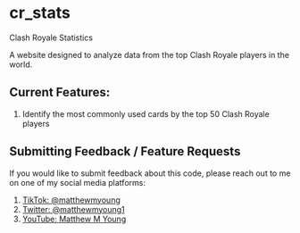 # cr_stats
Clash Royale Statistics

A website designed to analyze data from the top Clash Royale players in the world.

## Current Features:
1. Identify the most commonly used cards by the top 50 Clash Royale players

## Submitting Feedback / Feature Requests
If you would like to submit feedback about this code, please reach out to me on one of my social media platforms:
1. [TikTok: @matthewmyoung](https://www.tiktok.com/@matthewmyoung)
2. [Twitter: @matthewmyoung1](https://twitter.com/matthewmyoung1)
3. [YouTube: Matthew M Young](https://www.youtube.com/channel/UCEjCzpiD54d7ox6Rjl2SPTg)
